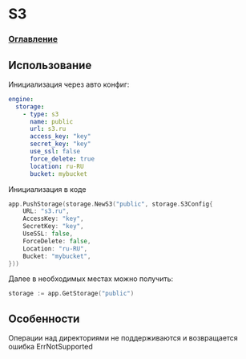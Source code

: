 # S3

### [Оглавление](./index.md)

## Использование

Инициализация через авто конфиг:

```yaml
engine:
  storage:
    - type: s3
      name: public
      url: s3.ru
      access_key: "key"
      secret_key: "key"
      use_ssl: false
      force_delete: true
      location: ru-RU
      bucket: mybucket
```

Инициализация в коде

```go
app.PushStorage(storage.NewS3("public", storage.S3Config{
	URL: "s3.ru",
	AccessKey: "key",
	SecretKey: "key",
	UseSSL: false,
	ForceDelete: false,
	Location: "ru-RU",
	Bucket: "mybucket",
}))
```

Далее в необходимых местах можно получить:

```go
storage := app.GetStorage("public")
```

## Особенности

Операции над директориями не поддерживаются и возвращается ошибка ErrNotSupported
